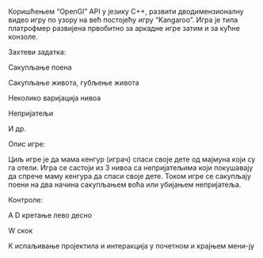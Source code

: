 Коришћењем “OpenGl” API у језику C++, развити дводимензионалну видео игру по узору на већ постојећу игру “Kangaroo”. Игра је типа платрофмер развијена првобитно за аркадне игре затим и за кућне конзоле.  

 
Захтеви задатка: 

Сакупљање поена 

Сакупљање живота, губљење живота 

Неколико варијација нивоа 

Непријатељи 

И др. 

Опис игре: 

Циљ игре је да мама кенгур (играч) спаси своје дете од мајмуна који су га отели. Игра се састоји из 3 нивоа са непријатељима који покушавају да спрече маму кенгура да спаси своје дете. Током игре се сакупљају поени на два начина сакупљањем воћа или убијањем непријатеља.  

Контроле: 

A D кретање лево десно 

W скок 

K испаљивање пројектила и интеракција у почетном и крајњем мени-ју 

